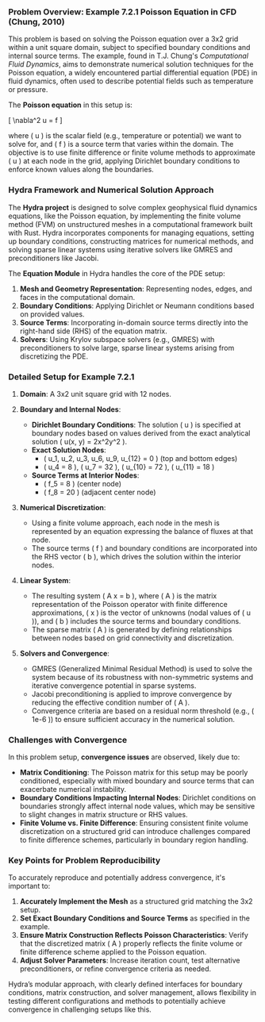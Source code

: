 ### Problem Overview: Example 7.2.1 Poisson Equation in CFD (Chung, 2010)

This problem is based on solving the Poisson equation over a 3x2 grid within a unit square domain, subject to specified boundary conditions and internal source terms. The example, found in T.J. Chung's *Computational Fluid Dynamics*, aims to demonstrate numerical solution techniques for the Poisson equation, a widely encountered partial differential equation (PDE) in fluid dynamics, often used to describe potential fields such as temperature or pressure.

The **Poisson equation** in this setup is:

\[
\nabla^2 u = f
\]

where \( u \) is the scalar field (e.g., temperature or potential) we want to solve for, and \( f \) is a source term that varies within the domain. The objective is to use finite difference or finite volume methods to approximate \( u \) at each node in the grid, applying Dirichlet boundary conditions to enforce known values along the boundaries.

### Hydra Framework and Numerical Solution Approach

The **Hydra project** is designed to solve complex geophysical fluid dynamics equations, like the Poisson equation, by implementing the finite volume method (FVM) on unstructured meshes in a computational framework built with Rust. Hydra incorporates components for managing equations, setting up boundary conditions, constructing matrices for numerical methods, and solving sparse linear systems using iterative solvers like GMRES and preconditioners like Jacobi.

The **Equation Module** in Hydra handles the core of the PDE setup:
1. **Mesh and Geometry Representation**: Representing nodes, edges, and faces in the computational domain.
2. **Boundary Conditions**: Applying Dirichlet or Neumann conditions based on provided values.
3. **Source Terms**: Incorporating in-domain source terms directly into the right-hand side (RHS) of the equation matrix.
4. **Solvers**: Using Krylov subspace solvers (e.g., GMRES) with preconditioners to solve large, sparse linear systems arising from discretizing the PDE.

### Detailed Setup for Example 7.2.1

1. **Domain**: A 3x2 unit square grid with 12 nodes.

2. **Boundary and Internal Nodes**:
   - **Dirichlet Boundary Conditions**: The solution \( u \) is specified at boundary nodes based on values derived from the exact analytical solution \( u(x, y) = 2x^2y^2 \).
   - **Exact Solution Nodes**: 
     - \( u_1, u_2, u_3, u_6, u_9, u_{12} = 0 \) (top and bottom edges)
     - \( u_4 = 8 \), \( u_7 = 32 \), \( u_{10} = 72 \), \( u_{11} = 18 \)
   - **Source Terms at Interior Nodes**: 
     - \( f_5 = 8 \) (center node)
     - \( f_8 = 20 \) (adjacent center node)

3. **Numerical Discretization**:
   - Using a finite volume approach, each node in the mesh is represented by an equation expressing the balance of fluxes at that node.
   - The source terms \( f \) and boundary conditions are incorporated into the RHS vector \( b \), which drives the solution within the interior nodes.

4. **Linear System**:
   - The resulting system \( A x = b \), where \( A \) is the matrix representation of the Poisson operator with finite difference approximations, \( x \) is the vector of unknowns (nodal values of \( u \)), and \( b \) includes the source terms and boundary conditions.
   - The sparse matrix \( A \) is generated by defining relationships between nodes based on grid connectivity and discretization.

5. **Solvers and Convergence**:
   - GMRES (Generalized Minimal Residual Method) is used to solve the system because of its robustness with non-symmetric systems and iterative convergence potential in sparse systems.
   - Jacobi preconditioning is applied to improve convergence by reducing the effective condition number of \( A \).
   - Convergence criteria are based on a residual norm threshold (e.g., \( 1e-6 \)) to ensure sufficient accuracy in the numerical solution.

### Challenges with Convergence

In this problem setup, **convergence issues** are observed, likely due to:
- **Matrix Conditioning**: The Poisson matrix for this setup may be poorly conditioned, especially with mixed boundary and source terms that can exacerbate numerical instability.
- **Boundary Conditions Impacting Internal Nodes**: Dirichlet conditions on boundaries strongly affect internal node values, which may be sensitive to slight changes in matrix structure or RHS values.
- **Finite Volume vs. Finite Difference**: Ensuring consistent finite volume discretization on a structured grid can introduce challenges compared to finite difference schemes, particularly in boundary region handling.

### Key Points for Problem Reproducibility

To accurately reproduce and potentially address convergence, it's important to:
1. **Accurately Implement the Mesh** as a structured grid matching the 3x2 setup.
2. **Set Exact Boundary Conditions and Source Terms** as specified in the example.
3. **Ensure Matrix Construction Reflects Poisson Characteristics**: Verify that the discretized matrix \( A \) properly reflects the finite volume or finite difference scheme applied to the Poisson equation.
4. **Adjust Solver Parameters**: Increase iteration count, test alternative preconditioners, or refine convergence criteria as needed.

Hydra’s modular approach, with clearly defined interfaces for boundary conditions, matrix construction, and solver management, allows flexibility in testing different configurations and methods to potentially achieve convergence in challenging setups like this.